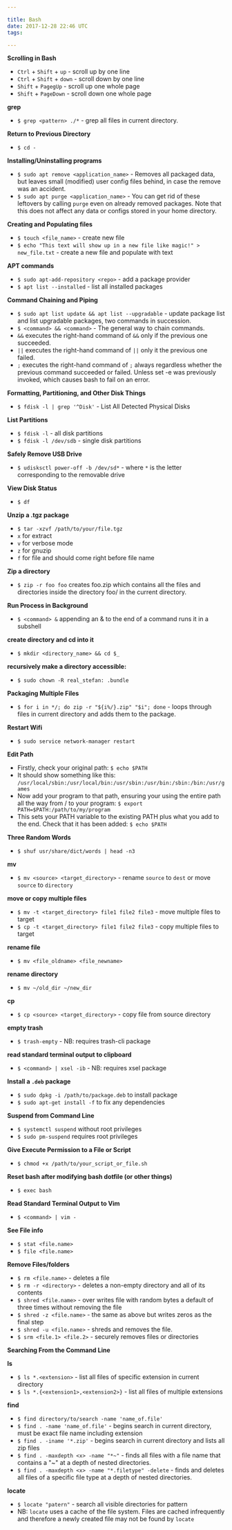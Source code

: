 ```yaml
---

title: Bash
date: 2017-12-28 22:46 UTC
tags:

---
```


**Scrolling in Bash**

* `Ctrl` + `Shift` + `up` - scroll up by one line
* `Ctrl` + `Shift` + `down` - scroll down by one line
* `Shift` + `PagegUp` - scroll up one whole page
* `Shift` + `PageDown` - scroll down one whole page


**grep**

* `$ grep <pattern> ./*` - grep all files in current directory.


**Return to Previous Directory**

* `$ cd -`


**Installing/Uninstalling programs**

* `$ sudo apt remove <application_name>` - Removes all packaged data, but leaves small (modified) user config files behind, in case the remove was an accident.
* `$ sudo apt purge <application_name>` -  You can get rid of these leftovers by calling `purge` even on already removed packages. Note that this does not affect any data or configs stored in your home directory.


**Creating and Populating files**

* `$ touch <file_name>` - create new file
* `$ echo "This text will show up in a new file like magic!" > new_file.txt` - create a new file and populate with text


**APT commands**

* `$ sudo apt-add-repository <repo>` - add a package provider
* `$ apt list --installed` - list all installed packages


**Command Chaining and Piping**

* `$ sudo apt list update && apt list --upgradable` - update package list and list upgradable packages, two commands in succession.
* `$ <command> && <command>` - The general way to chain commands.
 * `&&` executes the right-hand command of `&&` only if the previous one succeeded.
 * `||` executes the right-hand command of `||` only it the previous one failed.
 * `;` executes the right-hand command of `;` always regardless whether the previous command succeeded or failed. Unless set -e was previously invoked, which causes bash to fail on an error.


**Formatting, Partitioning, and Other Disk Things**

* `$ fdisk -l | grep '^Disk'` - List All Detected Physical Disks

**List Partitions**

* `$ fdisk -l` - all disk partitions
* `$ fdisk -l /dev/sdb` - single disk partitions


**Safely Remove USB Drive**

* `$ udisksctl power-off -b /dev/sd*` - where `*` is the letter corresponding to the removable drive


**View Disk Status**

* `$ df`


**Unzip a .tgz package**

* `$ tar -xzvf /path/to/your/file.tgz`
 * `x` for extract
 * `v` for verbose mode
 * `z` for gnuzip
 * `f` for file and should come right before file name


**Zip a directory**

* `$ zip -r foo foo` creates foo.zip which contains all the files and directories inside the directory foo/ in the current directory.


**Run Process in Background**

* `$ <command> &` appending an & to the end of a command runs it in a subshell


**create directory and cd into it**

* `$ mkdir <directory_name> && cd $_`


**recursively make a directory accessible:**

* `$ sudo chown -R real_stefan: .bundle`


**Packaging Multiple Files**

* `$ for i in */; do zip -r "${i%/}.zip" "$i"; done` - loops through files in current directory and adds them to the package.


**Restart Wifi**

* `$ sudo service network-manager restart`


**Edit Path**

* Firstly, check your original path: `$ echo $PATH`
* It should show something like this: `/usr/local/sbin:/usr/local/bin:/usr/sbin:/usr/bin:/sbin:/bin:/usr/games`
* Now add your program to that path, ensuring your using the entire path all the way from / to your program: `$ export PATH=$PATH:/path/to/my/program`
* This sets your PATH variable to the existing PATH plus what you add to the end. Check that it has been added: `$ echo $PATH`


**Three Random Words**

* `$ shuf usr/share/dict/words | head -n3`


**mv**

* `$ mv <source> <target_directory>` - rename `source` to `dest` or move `source` to `directory`


**move or copy multiple files**

* `$ mv -t <target_directory> file1 file2 file3` - move multiple files to target
* `$ cp -t <target_directory> file1 file2 file3` - copy multiple files to target


**rename file**

* `$ mv <file_oldname> <file_newname>`

**rename directory**

* `$ mv ~/old_dir ~/new_dir`


**cp**

* `$ cp <source> <target_directory>` - copy file from source directory


**empty trash**

* `$ trash-empty` - NB: requires trash-cli package


**read standard terminal output to clipboard**

* `$ <command> | xsel -ib` - NB: requires xsel package


**Install a `.deb` package**

* `$ sudo dpkg -i /path/to/package.deb` to install package
* `$ sudo apt-get install -f` to fix any dependencies


**Suspend from Command Line**

* `$ systemctl suspend` without root privileges
* `$ sudo pm-suspend` requires root privileges


**Give Execute Permission to a File or Script**

* `$ chmod +x /path/to/your_script_or_file.sh`


**Reset bash after modifying bash dotfile (or other things)**

* `$ exec bash`


**Read Standard Terminal Output to Vim**

* `$ <command> | vim -`


**See File info**

* `$ stat <file.name>`
* `$ file <file.name>`


**Remove Files/folders**

* `$ rm <file.name>` - deletes a file
* `$ rm -r <directory>` - deletes a non-empty directory and all of its contents
* `$ shred <file.name>` - over writes file with random bytes a default of three times without removing the file
* `$ shred -z <file.name>` - the same as above but writes zeros as the final step
* `$ shred -u <file.name>` - shreds and removes the file.
* `$ srm <file.1> <file.2>` - securely removes files or directories


**Searching From the Command Line**

**ls**

* `$ ls *.<extension>` - list all files of specific extension in current directory
* `$ ls *.{<extension1>,<extension2>}` - list all files of multiple extensions


**find**

* `$ find directory/to/search -name 'name_of.file'`
* `$ find . -name 'name_of.file'` - begins search in current directory, must be exact file name including extension
* `$ find . -iname '*.zip'` - begins search in current directory and lists all zip files
* `$ find . -maxdepth <x> -name "*~"` - finds all files with a file name that contains a "~" at a depth of <x> nested directories.
* `$ find . -maxdepth <x> -name "*.filetype" -delete` - finds and deletes all files of a specific file type at a depth of <x> nested directories.


**locate**

* `$ locate "patern"` - search all visible directories for pattern
 * NB: `locate` uses a cache of the file system. Files are cached infrequently and therefore a newly created file may not be found by `locate`
